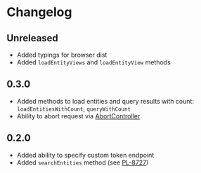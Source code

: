 # Changelog
## Unreleased
- Added typings for browser dist
- Added `loadEntityViews` and `loadEntityView` methods
## 0.3.0
- Added methods to load entities and query results with count: `loadEntitiesWithCount`, `queryWithCount`
- Ability to abort request via [AbortController](https://developer.mozilla.org/en-US/docs/Web/API/AbortController)
## 0.2.0
- Added ability to specify custom token endpoint
- Added `searchEntities` method (see [PL-8727](https://youtrack.cuba-platform.com/issue/PL-8727))